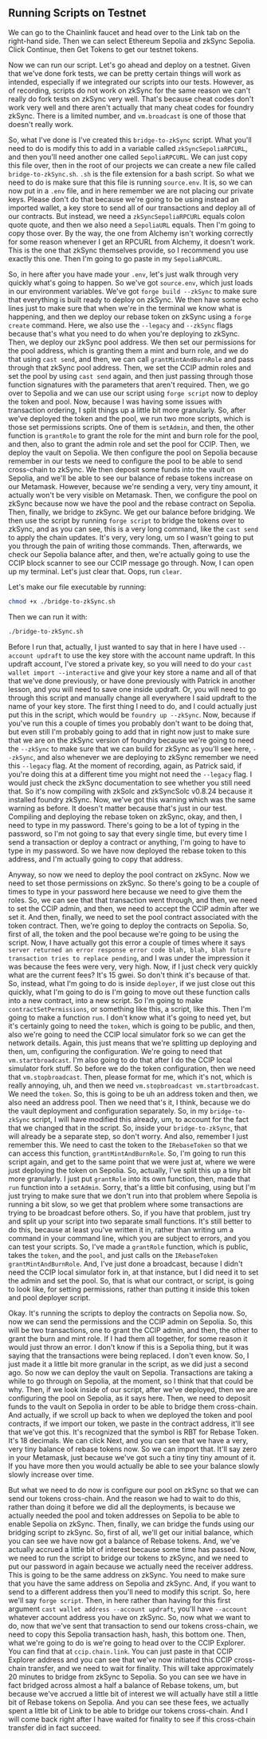 ## Running Scripts on Testnet

We can go to the Chainlink faucet and head over to the Link tab on the right-hand side. Then we can select Ethereum Sepolia and zkSync Sepolia. Click Continue, then Get Tokens to get our testnet tokens.

Now we can run our script. Let's go ahead and deploy on a testnet. Given that we've done fork tests, we can be pretty certain things will work as intended, especially if we integrated our scripts into our tests. However, as of recording, scripts do not work on zkSync for the same reason we can't really do fork tests on zkSync very well. That's because cheat codes don't work very well and there aren't actually that many cheat codes for foundry zkSync. There is a limited number, and `vm.broadcast` is one of those that doesn't really work.

So, what I've done is I've created this `bridge-to-zkSync` script. What you'll need to do is modify this to add in a variable called `zkSyncSepoliaRPCURL`, and then you'll need another one called `SepoliaRPCURL`. We can just copy this file over, then in the root of our projects we can create a new file called `bridge-to-zkSync.sh`. `.sh` is the file extension for a bash script. So what we need to do is make sure that this file is running `source.env`. It is, so we can now put in a `.env` file, and in here remember we are not placing our private keys. Please don't do that because we're going to be using instead an imported wallet, a key store to send all of our transactions and deploy all of our contracts. But instead, we need a `zkSyncSepoliaRPCURL` equals colon quote quote, and then we also need a `SepoliaURL` equals. Then I'm going to copy those over. By the way, the one from Alchemy isn't working correctly for some reason whenever I get an RPCURL from Alchemy, it doesn't work. This is the one that zkSync themselves provide, so I recommend you use exactly this one. Then I'm going to go paste in my `SepoliaRPCURL`.

So, in here after you have made your `.env`, let's just walk through very quickly what's going to happen. So we've got `source.env`, which just loads in our environment variables. We've got `forge build --zkSync` to make sure that everything is built ready to deploy on zkSync. We then have some echo lines just to make sure that when we're in the terminal we know what is happening, and then we deploy our rebase token on zkSync using a `forge create` command. Here, we also use the `--legacy` and `--zkSync` flags because that's what you need to do when you're deploying to zkSync. Then, we deploy our zkSync pool address. We then set our permissions for the pool address, which is granting them a mint and burn role, and we do that using `cast send`, and then, we can call `grantMintAndBurnRole` and pass through that zkSync pool address. Then, we set the CCIP admin roles and set the pool by using `cast send` again, and then just passing through those function signatures with the parameters that aren't required. Then, we go over to Sepolia and we can use our script using `forge script` now to deploy the token and pool. Now, because I was having some issues with transaction ordering, I split things up a little bit more granularly. So, after we've deployed the token and the pool, we run two more scripts, which is those set permissions scripts. One of them is `setAdmin`, and then, the other function is `grantRole` to grant the role for the mint and burn role for the pool, and then, also to grant the admin role and set the pool for CCIP. Then, we deploy the vault on Sepolia. We then configure the pool on Sepolia because remember in our tests we need to configure the pool to be able to send cross-chain to zkSync. We then deposit some funds into the vault on Sepolia, and we'll be able to see our balance of rebase tokens increase on our Metamask. However, because we're sending a very, very tiny amount, it actually won't be very visible on Metamask. Then, we configure the pool on zkSync because now we have the pool and the rebase contract on Sepolia. Then, finally, we bridge to zkSync. We get our balance before bridging. We then use the script by running `forge script` to bridge the tokens over to zkSync, and as you can see, this is a very long command, like the `cast send` to apply the chain updates. It's very, very long, um so I wasn't going to put you through the pain of writing those commands. Then, afterwards, we check our Sepolia balance after, and then, we're actually going to use the CCIP block scanner to see our CCIP message go through. Now, I can open up my terminal. Let's just clear that. Oops, run `clear`. 

Let's make our file executable by running:
```bash
chmod +x ./bridge-to-zkSync.sh
```

Then we can run it with:
```bash
./bridge-to-zkSync.sh
```

Before I run that, actually, I just wanted to say that in here I have used `--account updraft` to use the key store with the account name updraft. In this updraft account, I've stored a private key, so you will need to do your `cast wallet import --interactive` and give your key store a name and all of that that we've done previously, or have done previously with Patrick in another lesson, and you will need to save one inside updraft. Or, you will need to go through this script and manually change all everywhere I said updraft to the name of your key store. The first thing I need to do, and I could actually just put this in the script, which would be `foundry up --zkSync`. Now, because if you've run this a couple of times you probably don't want to be doing that, but even still I'm probably going to add that in right now just to make sure that we are on the zkSync version of foundry because we're going to need the `--zkSync` to make sure that we can build for zkSync as you'll see here, `--zkSync`, and also whenever we are deploying to zkSync remember we need this `--legacy` flag. At the moment of recording, again, as Patrick said, if you're doing this at a different time you might not need the `--legacy` flag. I would just check the zkSync documentation to see whether you still need that. So it's now compiling with zkSolc and zkSyncSolc v0.8.24 because it installed foundry zkSync. Now, we've got this warning which was the same warning as before. It doesn't matter because that's just in our test. Compiling and deploying the rebase token on zkSync, okay, and then, I need to type in my password. There's going to be a lot of typing in the password, so I'm not going to say that every single time, but every time I send a transaction or deploy a contract or anything, I'm going to have to type in my password. So we have now deployed the rebase token to this address, and I'm actually going to copy that address. 

Anyway, so now we need to deploy the pool contract on zkSync. Now we need to set those permissions on zkSync. So there's going to be a couple of times to type in your password here because we need to give them the roles. So, we can see that that transaction went through, and then, we need to set the CCIP admin, and then, we need to accept the CCIP admin after we set it. And then, finally, we need to set the pool contract associated with the token contract. Then, we're going to deploy the contracts on Sepolia. So, first of all, the token and the pool because we're going to be using the script. Now, I have actually got this error a couple of times where it says `server returned an error response error code blah, blah, blah future transaction tries to replace pending`, and I was under the impression it was because the fees were very, very high. Now, if I just check very quickly what are the current fees? It's 15 gwei. So don't think it's because of that. So, instead, what I'm going to do is inside `deployer`, if we just close out this quickly, what I'm going to do is I'm going to move out these function calls into a new contract, into a new script. So I'm going to make `contractSetPermissions`, or something like this, a script, like this. Then I'm going to make a function `run`. I don't know what it's going to need yet, but it's certainly going to need the `token`, which is going to be public, and then, also we're going to need the CCIP local simulator fork so we can get the network details. Again, this just means that we're splitting up deploying and then, um, configuring the configuration. We're going to need that `vm.startbroadcast`. I'm also going to do that after I do the CCIP local simulator fork stuff. So before we do the token configuration, then we need that `vm.stopbroadcast`. Then, please format for me, which it's not, which is really annoying, uh, and then we need `vm.stopbroadcast vm.startbroadcast`. We need the `token`. So, this is going to be uh an address token and then, we also need an address pool. Then we need that's it, I think, because we do the vault deployment and configuration separately. So, in my `bridge-to-zkSync` script, I will have modified this already, um, to account for the fact that we changed that in the script. So, inside your `bridge-to-zkSync`, that will already be a separate step, so don't worry. And also, remember I just remember this. We need to cast the token to the `IRebaseToken` so that we can access this function, `grantMintAndBurnRole`. So, I'm going to run this script again, and get to the same point that we were just at, where we were just deploying the token on Sepolia. So, actually, I've split this up a tiny bit more granularly. I just put `grantRole` into its own function, then, made that `run` function into a `setAdmin`. Sorry, that's a little bit confusing, using but I'm just trying to make sure that we don't run into that problem where Sepolia is running a bit slow, so we get that problem where some transactions are trying to be broadcast before others. So, if you have that problem, just try and split up your script into two separate small functions. It's still better to do this, because at least you've written it in, rather than writing um a command in your command line, which you are subject to errors, and you can test your scripts. So, I've made a `grantRole` function, which is public, takes the `token`, and the `pool`, and just calls on the `IRebaseToken grantMintAndBurnRole`. And, I've just done a broadcast, because I didn't need the CCIP local simulator fork in, at that instance, but I did need it to set the admin and set the pool. So, that is what our contract, or script, is going to look like, for setting permissions, rather than putting it inside this token and pool deployer script. 

Okay. It's running the scripts to deploy the contracts on Sepolia now. So, now we can send the permissions and the CCIP admin on Sepolia. So, this will be two transactions, one to grant the CCIP admin, and then, the other to grant the burn and mint role. If I had them all together, for some reason it would just throw an error. I don't know if this is a Sepolia thing, but it was saying that the transactions were being replaced. I don't even know. So, I just made it a little bit more granular in the script, as we did just a second ago. So now we can deploy the vault on Sepolia. Transactions are taking a while to go through on Sepolia, at the moment, so I think that that could be why. Then, if we look inside of our script, after we've deployed, then we are configuring the pool on Sepolia, as it says here. Then, we need to deposit funds to the vault on Sepolia in order to be able to bridge them cross-chain. And actually, if we scroll up back to when we deployed the token and pool contracts, if we import our token, we paste in the contract address, it'll see that we've got this. It's recognized that the symbol is RBT for Rebase Token. It's 18 decimals. We can click Next, and you can see that we have a very, very tiny balance of rebase tokens now. So we can import that. It'll say zero in your Metamask, just because we've got such a tiny tiny tiny amount of it. If you have more then you would actually be able to see your balance slowly slowly increase over time. 

But what we need to do now is configure our pool on zkSync so that we can send our tokens cross-chain. And the reason we had to wait to do this, rather than doing it before we did all the deployments, is because we actually needed the pool and token addresses on Sepolia to be able to enable Sepolia on zkSync. Then, finally, we can bridge the funds using our bridging script to zkSync. So, first of all, we'll get our initial balance, which you can see we have now got a balance of Rebase tokens. And, we've actually accrued a little bit of interest because some time has passed. Now, we need to run the script to bridge our tokens to zkSync, and we need to put our password in again because we actually need the receiver address. This is going to be the same address on zkSync. You need to make sure that you have the same address on Sepolia and zkSync. And, if you want to send to a different address then you'll need to modify this script. So, here we'll say `forge script`. Then, in here rather than having for this first argument `cast wallet address --account updraft`, you'll have `--account` whatever account address you have on zkSync. So, now what we want to do, now that we've sent that transaction to send our tokens cross-chain, we need to copy this Sepolia transaction hash, hash, this bottom one. Then, what we're going to do is we're going to head over to the CCIP Explorer. You can find that at `ccip.chain.link`. You can just paste in that CCIP Explorer address and you can see that we've now initiated this CCIP cross-chain transfer, and we need to wait for finality. This will take approximately 20 minutes to bridge from zkSync to Sepolia. So you can see we have in fact bridged across almost a half a balance of Rebase tokens, um, but because we've accrued a little bit of interest we will actually have still a little bit of Rebase tokens on Sepolia. And you can see these fees, we actually spent a little bit of Link to be able to bridge our tokens cross-chain. And I will come back right after I have waited for finality to see if this cross-chain transfer did in fact succeed. 
